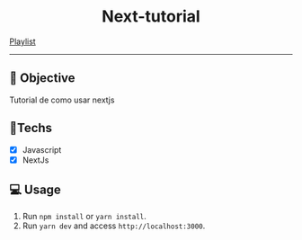 <h1 align="center">
    Next-tutorial
</h1>

<a href="https://www.youtube.com/watch?v=9eI0o8io7I0&list=PLkFMdTTdI9c2js2bPRUhChVA0jdI-358s"> Playlist </a> 

<hr>

## 🎯 Objective

Tutorial de como usar nextjs

## 🚀Techs

- [x] Javascript
- [x] NextJs

## 💻 Usage

1. Run `npm install` or `yarn install`.<br />
2. Run `yarn dev` and access `http://localhost:3000`.<br />
